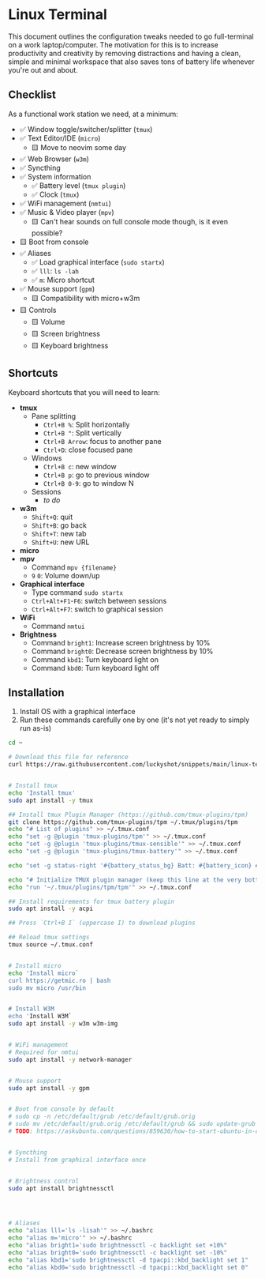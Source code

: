 # Linux Terminal

This document outlines the configuration tweaks needed to go full-terminal on a work laptop/computer. The motivation for this is to increase productivity and creativity by removing distractions and having a clean, simple and minimal workspace that also saves tons of battery life whenever you're out and about.

## Checklist

As a functional work station we need, at a minimum:

- ✅ Window toggle/switcher/splitter (`tmux`)
- ✅ Text Editor/IDE (`micro`)
  - 🟨 Move to neovim some day
- ✅ Web Browser (`w3m`)
- ✅ Syncthing
- ✅ System information
  - ✅ Battery level (`tmux plugin`)
  - ✅ Clock (`tmux`)
- ✅ WiFi management (`nmtui`)
- ✅ Music & Video player (`mpv`)
  - 🟨 Can't hear sounds on full console mode though, is it even possible?
- 🟨 Boot from console
- ✅ Aliases 
  - ✅ Load graphical interface (`sudo startx`)
  - ✅ `lll`: `ls -lah`
  - ✅ `m`: Micro shortcut
- ✅ Mouse support (`gpm`)
  - 🟨 Compatibility with micro+w3m
- 🟨 Controls
  - 🟨 Volume
  - 🟨 Screen brightness
  - 🟨 Keyboard brightness


## Shortcuts

Keyboard shortcuts that you will need to learn:

- **tmux**
  - Pane splitting
    - `Ctrl+B %`: Split horizontally
    - `Ctrl+B "`: Split vertically
    - `Ctrl+B Arrow`: focus to another pane
    - `Ctrl+D`: close focused pane
  - Windows
    - `Ctrl+B c`: new window
    - `Ctrl+B p`: go to previous window
    - `Ctrl+B 0-9`: go to window N
  - Sessions
    - _to do_
- **w3m**
  - `Shift+Q`: quit
  - `Shift+B`: go back
  - `Shift+T`: new tab
  - `Shift+U`: new URL
- **micro**
- **mpv**
  - Command `mpv {filename}`
  - `9` `0`: Volume down/up 
- **Graphical interface**
  - Type command `sudo startx`
  - `Ctrl+Alt+F1`-`F6`: switch between sessions
  - `Ctrl+Alt+F7`: switch to graphical session
- **WiFi**
  - Command `nmtui`
- **Brightness**
  - Command `bright1`: Increase screen brightness by 10%
  - Command `bright0`: Decrease screen brightness by 10%
  - Command `kbd1`: Turn keyboard light on
  - Command `kbd0`: Turn keyboard light off
  

## Installation

1. Install OS with a graphical interface
2. Run these commands carefully one by one (it's not yet ready to simply run as-is)

```sh
cd ~

# Download this file for reference
curl https://raw.githubusercontent.com/luckyshot/snippets/main/linux-terminal.md >> ~/linux-terminal.md


# Install tmux
echo 'Install tmux'
sudo apt install -y tmux

## Install tmux Plugin Manager (https://github.com/tmux-plugins/tpm)
git clone https://github.com/tmux-plugins/tpm ~/.tmux/plugins/tpm
echo "# List of plugins" >> ~/.tmux.conf
echo "set -g @plugin 'tmux-plugins/tpm'" >> ~/.tmux.conf
echo "set -g @plugin 'tmux-plugins/tmux-sensible'" >> ~/.tmux.conf
echo "set -g @plugin 'tmux-plugins/tmux-battery'" >> ~/.tmux.conf

echo "set -g status-right '#{battery_status_bg} Batt: #{battery_icon} #{battery_percentage} #{battery_remain} | %a %h-%d %H:%M '" >> ~/.tmux.conf

echo "# Initialize TMUX plugin manager (keep this line at the very bottom of tmux.conf)" >> ~/.tmux.conf
echo "run '~/.tmux/plugins/tpm/tpm'" >> ~/.tmux.conf

## Install requirements for tmux battery plugin
sudo apt install -y acpi

## Press `Ctrl+B I` (uppercase I) to download plugins

## Reload tmux settings
tmux source ~/.tmux.conf


# Install micro
echo 'Install micro`
curl https://getmic.ro | bash
sudo mv micro /usr/bin


# Install W3M
echo 'Install W3M`
sudo apt install -y w3m w3m-img


# WiFi management
# Required for nmtui
sudo apt install -y network-manager


# Mouse support
sudo apt install -y gpm


# Boot from console by default
# sudo cp -n /etc/default/grub /etc/default/grub.orig
# sudo mv /etc/default/grub.orig /etc/default/grub && sudo update-grub
# TODO: https://askubuntu.com/questions/859630/how-to-start-ubuntu-in-console-mode


# Syncthing
# Install from graphical interface once


# Brightness control
sudo apt install brightnessctl




# Aliases
echo "alias lll='ls -lisah'" >> ~/.bashrc
echo "alias m='micro'" >> ~/.bashrc
echo "alias bright1='sudo brightnessctl -c backlight set +10%"
echo "alias bright0='sudo brightnessctl -c backlight set -10%"
echo "alias kbd1='sudo brightnessctl -d tpacpi::kbd_backlight set 1"
echo "alias kbd0='sudo brightnessctl -d tpacpi::kbd_backlight set 0"


```
